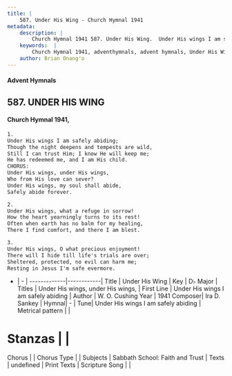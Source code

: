 ```yaml
---
title: |
    587. Under His Wing - Church Hymnal 1941
metadata:
    description: |
        Church Hymnal 1941 587. Under His Wing.  Under His wings I am safely abiding; Though the night deepens and tempests are wild, Still I can trust Him; I know He will keep me; He has redeemed me, and I am His child. CHORUS: Under His wings, under His wings, Who from His love can sever? Under His wings, my soul shall abide, Safely abide forever. 
    keywords:  |
        Church Hymnal 1941, adventhymnals, advent hymnals, Under His Wing, Under His wings I am safely abiding. Under His wings, under His wings,
    author: Brian Onang'o
---
```


#### Advent Hymnals
## 587. UNDER HIS WING
####  Church Hymnal 1941,

```txt
1.
Under His wings I am safely abiding;
Though the night deepens and tempests are wild,
Still I can trust Him; I know He will keep me;
He has redeemed me, and I am His child.
CHORUS:
Under His wings, under His wings,
Who from His love can sever?
Under His wings, my soul shall abide,
Safely abide forever.

2.
Under His wings, what a refuge in sorrow!
How the heart yearningly turns to its rest!
Often when earth has no balm for my healing,
There I find comfort, and there I am blest. 

3.
Under His wings, O what precious enjoyment!
There will I hide till life's trials are over;
Sheltered, protected, no evil can harm me;
Resting in Jesus I'm safe evermore.

```

- |   -  |
-------------|------------|
Title | Under His Wing |
Key | D♭ Major |
Titles | Under His wings, under His wings, |
First Line | Under His wings I am safely abiding |
Author | W. O. Cushing
Year | 1941
Composer| Ira D. Sankey |
Hymnal|  - |
Tune| Under His wings I am safely abiding |
Metrical pattern | |
# Stanzas |  |
Chorus |  |
Chorus Type |  |
Subjects | Sabbath School: Faith and Trust |
Texts | undefined |
Print Texts | 
Scripture Song |  |
    
